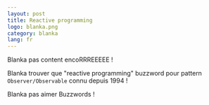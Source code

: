 ```yaml
---
layout: post
title: Reactive programming
logo: blanka.png
category: blanka
lang: fr
---
```


Blanka pas content encoRRREEEEE !

Blanka trouver que "reactive programming" buzzword pour pattern `Observer/Observable` connu depuis 1994 !

Blanka pas aimer Buzzwords !